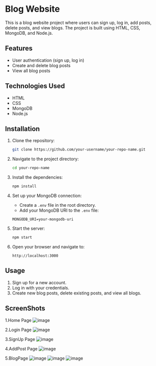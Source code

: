 # Blog Website

This is a blog website project where users can sign up, log in, add posts, delete posts, and view blogs. The project is built using HTML, CSS, MongoDB, and Node.js.

## Features

- User authentication (sign up, log in)
- Create and delete blog posts
- View all blog posts

## Technologies Used

- HTML
- CSS
- MongoDB
- Node.js

## Installation

1. Clone the repository:

    ```bash
    git clone https://github.com/your-username/your-repo-name.git
    ```

2. Navigate to the project directory:

    ```bash
    cd your-repo-name
    ```

3. Install the dependencies:

    ```bash
    npm install
    ```

4. Set up your MongoDB connection:

    - Create a `.env` file in the root directory.
    - Add your MongoDB URI to the `.env` file:

    ```
    MONGODB_URI=your-mongodb-uri
    ```

5. Start the server:

    ```bash
    npm start
    ```

6. Open your browser and navigate to:

    ```
    http://localhost:3000
    ```

## Usage

1. Sign up for a new account.
2. Log in with your credentials.
3. Create new blog posts, delete existing posts, and view all blogs.

## ScreenShots

1.Home Page
![image](https://github.com/HarshSoni-26/blog/assets/162913704/dfcfeda5-870e-4409-b84d-bc119483794d)

2.Login Page
![image](https://github.com/HarshSoni-26/blog/assets/162913704/dd071809-354e-4e6c-8d36-78b002281cd2)

3.SignUp Page
![image](https://github.com/HarshSoni-26/blog/assets/162913704/85e82f2d-3438-4a9e-8807-600eb34a08ab)

4.AddPost Page
![image](https://github.com/HarshSoni-26/blog/assets/162913704/8de77c3e-cf8f-4a0e-a424-662c7b7d7d7b)

5.BlogPage
![image](https://github.com/HarshSoni-26/blog/assets/162913704/8c6ec140-36ba-4c43-81cf-6cc9768b6d5e)
![image](https://github.com/HarshSoni-26/blog/assets/162913704/9f4eb147-0eea-4da4-b5ea-2b8b15cb14a5)
![image](https://github.com/HarshSoni-26/blog/assets/162913704/395e33b6-4dfc-40da-876e-92082c45e019)







